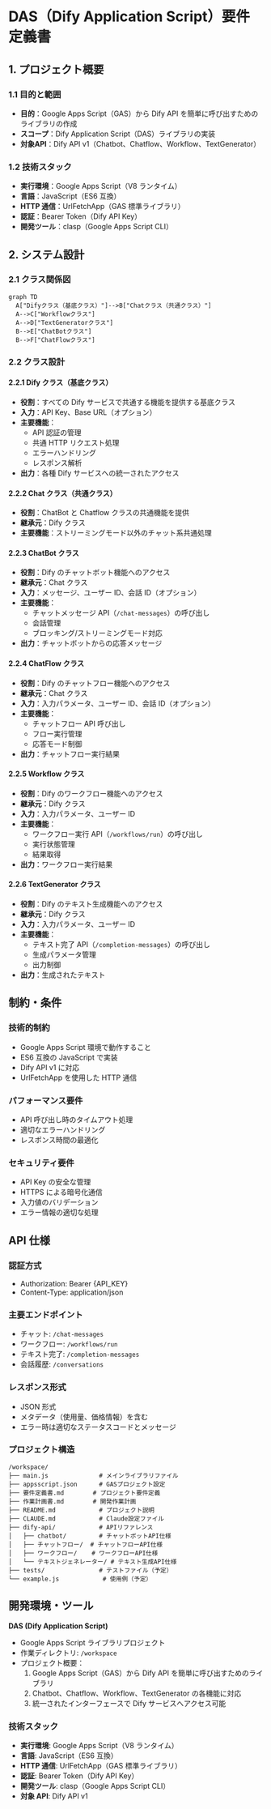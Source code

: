 # DAS（Dify Application Script）要件定義書

## 1. プロジェクト概要

### 1.1 目的と範囲

- **目的**：Google Apps Script（GAS）から Dify API を簡単に呼び出すためのライブラリの作成
- **スコープ**：Dify Application Script（DAS）ライブラリの実装
- **対象API**：Dify API v1（Chatbot、Chatflow、Workflow、TextGenerator）

### 1.2 技術スタック

- **実行環境**：Google Apps Script（V8 ランタイム）
- **言語**：JavaScript（ES6 互換）
- **HTTP 通信**：UrlFetchApp（GAS 標準ライブラリ）
- **認証**：Bearer Token（Dify API Key）
- **開発ツール**：clasp（Google Apps Script CLI）

## 2. システム設計

### 2.1 クラス関係図

```mermaid
graph TD
  A["Difyクラス（基底クラス）"]-->B["Chatクラス（共通クラス）"]
  A-->C["Workflowクラス"]
  A-->D["TextGeneratorクラス"]
  B-->E["ChatBotクラス"]
  B-->F["ChatFlowクラス"]

```

### 2.2 クラス設計

#### 2.2.1 Dify クラス（基底クラス）

- **役割**：すべての Dify サービスで共通する機能を提供する基底クラス
- **入力**：API Key、Base URL（オプション）
- **主要機能**：
  - API 認証の管理
  - 共通 HTTP リクエスト処理
  - エラーハンドリング
  - レスポンス解析
- **出力**：各種 Dify サービスへの統一されたアクセス

#### 2.2.2 Chat クラス（共通クラス）

- **役割**：ChatBot と Chatflow クラスの共通機能を提供
- **継承元**：Dify クラス
- **主要機能**：ストリーミングモード以外のチャット系共通処理

#### 2.2.3 ChatBot クラス

- **役割**：Dify のチャットボット機能へのアクセス
- **継承元**：Chat クラス
- **入力**：メッセージ、ユーザー ID、会話 ID（オプション）
- **主要機能**：
  - チャットメッセージ API（`/chat-messages`）の呼び出し
  - 会話管理
  - ブロッキング/ストリーミングモード対応
- **出力**：チャットボットからの応答メッセージ

#### 2.2.4 ChatFlow クラス

- **役割**：Dify のチャットフロー機能へのアクセス
- **継承元**：Chat クラス
- **入力**：入力パラメータ、ユーザー ID、会話 ID（オプション）
- **主要機能**：
  - チャットフロー API 呼び出し
  - フロー実行管理
  - 応答モード制御
- **出力**：チャットフロー実行結果

#### 2.2.5 Workflow クラス

- **役割**：Dify のワークフロー機能へのアクセス
- **継承元**：Dify クラス
- **入力**：入力パラメータ、ユーザー ID
- **主要機能**：
  - ワークフロー実行 API（`/workflows/run`）の呼び出し
  - 実行状態管理
  - 結果取得
- **出力**：ワークフロー実行結果

#### 2.2.6 TextGenerator クラス

- **役割**：Dify のテキスト生成機能へのアクセス
- **継承元**：Dify クラス
- **入力**：入力パラメータ、ユーザー ID
- **主要機能**：
  - テキスト完了 API（`/completion-messages`）の呼び出し
  - 生成パラメータ管理
  - 出力制御
- **出力**：生成されたテキスト

## 制約・条件

### 技術的制約

- Google Apps Script 環境で動作すること
- ES6 互換の JavaScript で実装
- Dify API v1 に対応
- UrlFetchApp を使用した HTTP 通信

### パフォーマンス要件

- API 呼び出し時のタイムアウト処理
- 適切なエラーハンドリング
- レスポンス時間の最適化

### セキュリティ要件

- API Key の安全な管理
- HTTPS による暗号化通信
- 入力値のバリデーション
- エラー情報の適切な処理

## API 仕様

### 認証方式

- Authorization: Bearer {API_KEY}
- Content-Type: application/json

### 主要エンドポイント

- チャット: `/chat-messages`
- ワークフロー: `/workflows/run`
- テキスト完了: `/completion-messages`
- 会話履歴: `/conversations`

### レスポンス形式

- JSON 形式
- メタデータ（使用量、価格情報）を含む
- エラー時は適切なステータスコードとメッセージ

### プロジェクト構造

```
/workspace/
├── main.js              # メインライブラリファイル
├── appsscript.json      # GASプロジェクト設定
├── 要件定義書.md        # プロジェクト要件定義
├── 作業計画書.md        # 開発作業計画
├── README.md            # プロジェクト説明
├── CLAUDE.md            # Claude設定ファイル
├── dify-api/            # APIリファレンス
│   ├── chatbot/         # チャットボットAPI仕様
│   ├── チャットフロー/  # チャットフローAPI仕様
│   ├── ワークフロー/    # ワークフローAPI仕様
│   └── テキストジェネレーター/ # テキスト生成API仕様
├── tests/               # テストファイル（予定）
└── example.js            # 使用例（予定）
```

## 開発環境・ツール

**DAS (Dify Application Script)**

- Google Apps Script ライブラリプロジェクト
- 作業ディレクトリ: `/workspace`
- プロジェクト概要：
  1. Google Apps Script（GAS）から Dify API を簡単に呼び出すためのライブラリ
  2. Chatbot、Chatflow、Workflow、TextGenerator の各機能に対応
  3. 統一されたインターフェースで Dify サービスへアクセス可能

### 技術スタック

- **実行環境**: Google Apps Script（V8 ランタイム）
- **言語**: JavaScript（ES6 互換）
- **HTTP 通信**: UrlFetchApp（GAS 標準ライブラリ）
- **認証**: Bearer Token（Dify API Key）
- **開発ツール**: clasp（Google Apps Script CLI）
- **対象 API**: Dify API v1
